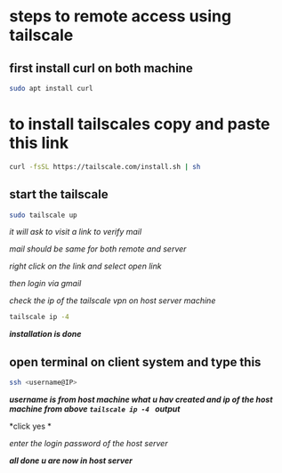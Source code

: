 # steps to remote access using tailscale
## first install curl on both machine

```bash
sudo apt install curl
```

# to install tailscales copy and paste this link 

```bash
curl -fsSL https://tailscale.com/install.sh | sh
```

## start the tailscale 

```bash
sudo tailscale up
```

*it will ask to visit a link to verify mail*

*mail should be same for both remote and server*

*right click on the link and select open link*

*then login via gmail*

*check the ip of the tailscale vpn on host server machine*
```bash
tailscale ip -4 
```

***installation is done***

## open terminal on client system and type this
```bash
ssh <username@IP>
```
***username is from host machine what u hav created and ip of the host machine from above `tailscale ip -4 ` output***

*click yes *

*enter the login password of the host server*

***all done u are now in host server***
